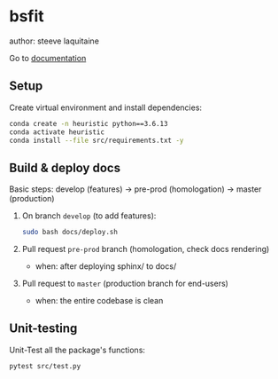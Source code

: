 # bsfit

author: steeve laquitaine

Go to [documentation](https://steevelaquitaine.github.io/bsfit/)

## Setup

Create virtual environment and install dependencies:

```bash
conda create -n heuristic python==3.6.13
conda activate heuristic
conda install --file src/requirements.txt -y
```

## Build & deploy docs

Basic steps: develop (features) -> pre-prod (homologation) -> master (production)

1. On branch `develop` (to add features):
    
    ```bash
    sudo bash docs/deploy.sh
    ```

2. Pull request `pre-prod` branch (homologation, check docs rendering)
    - when: after deploying sphinx/ to docs/

3. Pull request to `master` (production branch for end-users)
    - when: the entire codebase is clean

## Unit-testing

Unit-Test all the package's functions:

```bash
pytest src/test.py
```